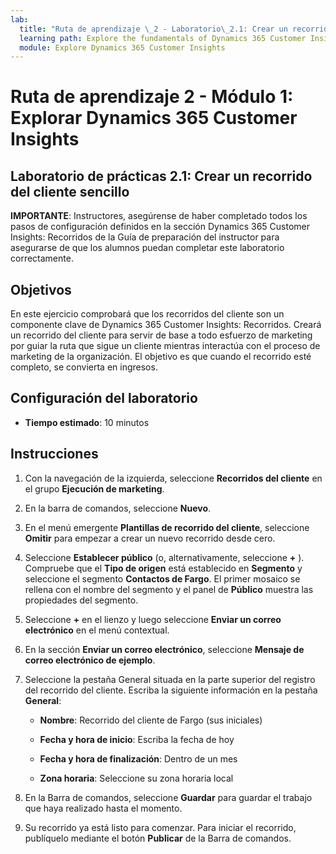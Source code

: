 ```yaml
---
lab:
  title: "Ruta de aprendizaje \_2 - Laboratorio\_2.1: Crear un recorrido del cliente sencillo"
  learning path: Explore the fundamentals of Dynamics 365 Customer Insights
  module: Explore Dynamics 365 Customer Insights
---
```


Ruta de aprendizaje 2 - Módulo 1: Explorar Dynamics 365 Customer Insights
========================

## Laboratorio de prácticas 2.1: Crear un recorrido del cliente sencillo

**IMPORTANTE**: Instructores, asegúrense de haber completado todos los pasos de configuración definidos en la sección Dynamics 365 Customer Insights: Recorridos de la Guía de preparación del instructor para asegurarse de que los alumnos puedan completar este laboratorio correctamente.   

## Objetivos

En este ejercicio comprobará que los recorridos del cliente son un componente clave de Dynamics 365 Customer Insights: Recorridos. Creará un recorrido del cliente para servir de base a todo esfuerzo de marketing por guiar la ruta que sigue un cliente mientras interactúa con el proceso de marketing de la organización. El objetivo es que cuando el recorrido esté completo, se convierta en ingresos. 

## Configuración del laboratorio

  - **Tiempo estimado**: 10 minutos

## Instrucciones
1. Con la navegación de la izquierda, seleccione **Recorridos del cliente** en el grupo **Ejecución de marketing**.

2. En la barra de comandos, seleccione **Nuevo**.

3. En el menú emergente **Plantillas de recorrido del cliente**, seleccione **Omitir** para empezar a crear un nuevo recorrido desde cero.
4. Seleccione **Establecer público** (o, alternativamente, seleccione **+** ). Compruebe que el **Tipo de origen** está establecido en **Segmento** y seleccione el segmento **Contactos de Fargo**. El primer mosaico se rellena con el nombre del segmento y el panel de **Público** muestra las propiedades del segmento.

5. Seleccione **+** en el lienzo y luego seleccione **Enviar un correo electrónico** en el menú contextual.

6. En la sección **Enviar un correo electrónico**, seleccione **Mensaje de correo electrónico de ejemplo**.

7. Seleccione la pestaña General situada en la parte superior del registro del recorrido del cliente. Escriba la siguiente información en la pestaña **General**:

    - **Nombre**: Recorrido del cliente de Fargo (sus iniciales) 

    - **Fecha y hora de inicio**: Escriba la fecha de hoy

    - **Fecha y hora de finalización**: Dentro de un mes

    - **Zona horaria**: Seleccione su zona horaria local

8. En la Barra de comandos, seleccione **Guardar** para guardar el trabajo que haya realizado hasta el momento.

9. Su recorrido ya está listo para comenzar. Para iniciar el recorrido, publíquelo mediante el botón **Publicar** de la Barra de comandos.

